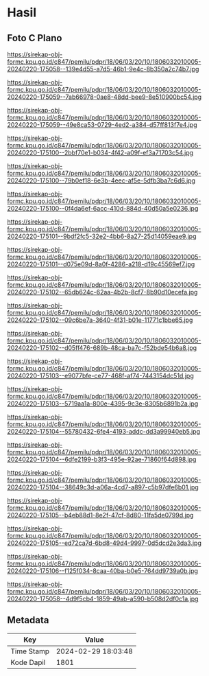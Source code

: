# Hasil

## Foto C Plano

https://sirekap-obj-formc.kpu.go.id/c847/pemilu/pdpr/18/06/03/20/10/1806032010005-20240220-175058--139e4d55-a7d5-46b1-9e4c-8b350a2c74b7.jpg

https://sirekap-obj-formc.kpu.go.id/c847/pemilu/pdpr/18/06/03/20/10/1806032010005-20240220-175059--7ab66978-0ae8-48dd-bee9-8e510900bc54.jpg

https://sirekap-obj-formc.kpu.go.id/c847/pemilu/pdpr/18/06/03/20/10/1806032010005-20240220-175059--49e8ca53-0729-4ed2-a384-d57ff813f7e4.jpg

https://sirekap-obj-formc.kpu.go.id/c847/pemilu/pdpr/18/06/03/20/10/1806032010005-20240220-175100--2bbf70e1-b034-4f42-a09f-ef3a71703c54.jpg

https://sirekap-obj-formc.kpu.go.id/c847/pemilu/pdpr/18/06/03/20/10/1806032010005-20240220-175100--79b0ef18-6e3b-4eec-af5e-5dfb3ba7c6d6.jpg

https://sirekap-obj-formc.kpu.go.id/c847/pemilu/pdpr/18/06/03/20/10/1806032010005-20240220-175100--0f4da6ef-6acc-410d-884d-40d50a5e0236.jpg

https://sirekap-obj-formc.kpu.go.id/c847/pemilu/pdpr/18/06/03/20/10/1806032010005-20240220-175101--9bdf2fc5-32e2-4bb6-8a27-25d14059eae9.jpg

https://sirekap-obj-formc.kpu.go.id/c847/pemilu/pdpr/18/06/03/20/10/1806032010005-20240220-175101--d075e09d-8a0f-4286-a218-d19c45569ef7.jpg

https://sirekap-obj-formc.kpu.go.id/c847/pemilu/pdpr/18/06/03/20/10/1806032010005-20240220-175102--65db624c-62aa-4b2b-8cf7-8b90d10ecefa.jpg

https://sirekap-obj-formc.kpu.go.id/c847/pemilu/pdpr/18/06/03/20/10/1806032010005-20240220-175102--09c6be7a-3640-4f31-b01e-11771c1bbe65.jpg

https://sirekap-obj-formc.kpu.go.id/c847/pemilu/pdpr/18/06/03/20/10/1806032010005-20240220-175102--d05ff476-689b-48ca-ba7c-f52bde54b6a8.jpg

https://sirekap-obj-formc.kpu.go.id/c847/pemilu/pdpr/18/06/03/20/10/1806032010005-20240220-175103--e9077bfe-ce77-468f-af74-7443154dc51d.jpg

https://sirekap-obj-formc.kpu.go.id/c847/pemilu/pdpr/18/06/03/20/10/1806032010005-20240220-175103--5719aa1a-800e-4395-9c3e-8305b6891b2a.jpg

https://sirekap-obj-formc.kpu.go.id/c847/pemilu/pdpr/18/06/03/20/10/1806032010005-20240220-175104--55780432-6fe4-4193-addc-dd3a99940eb5.jpg

https://sirekap-obj-formc.kpu.go.id/c847/pemilu/pdpr/18/06/03/20/10/1806032010005-20240220-175104--6dfe2199-b3f3-495e-92ae-71860f64d898.jpg

https://sirekap-obj-formc.kpu.go.id/c847/pemilu/pdpr/18/06/03/20/10/1806032010005-20240220-175104--38649c3d-a06a-4cd7-a897-c5b97dfe6b01.jpg

https://sirekap-obj-formc.kpu.go.id/c847/pemilu/pdpr/18/06/03/20/10/1806032010005-20240220-175105--b4eb88d1-8e2f-47cf-8d80-11fa5de0799d.jpg

https://sirekap-obj-formc.kpu.go.id/c847/pemilu/pdpr/18/06/03/20/10/1806032010005-20240220-175105--ed72ca7d-6bd8-49d4-9997-0d5dcd2e3da3.jpg

https://sirekap-obj-formc.kpu.go.id/c847/pemilu/pdpr/18/06/03/20/10/1806032010005-20240220-175106--f125f034-8caa-40ba-b0e5-764dd9739a0b.jpg

https://sirekap-obj-formc.kpu.go.id/c847/pemilu/pdpr/18/06/03/20/10/1806032010005-20240220-175058--4d9f5cb4-1859-49ab-a590-b508d2df0c1a.jpg


## Metadata

| Key        | Value               |
| ---------- | ------------------- |
| Time Stamp | 2024-02-29 18:03:48 |
| Kode Dapil | 1801                |




